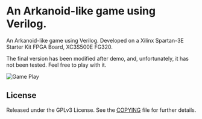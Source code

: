 An Arkanoid-like game using Verilog.
====================================

An Arkanoid-like game using Verilog.
Developed on a Xilinx Spartan-3E Starter Kit FPGA Board, XC3S500E FG320.

The final version has been modified after demo, and, unfortunately, it has not been tested.
Feel free to play with it.

![Game Play](https://raw.github.com/shaform/ArkanoidOnVerilog/master/game-play.gif)

License
-------

Released under the GPLv3 License.  See the [COPYING][copying] file for further details.

[copying]: https://github.com/shaform/ArkanoidOnVerilog/blob/master/COPYING
